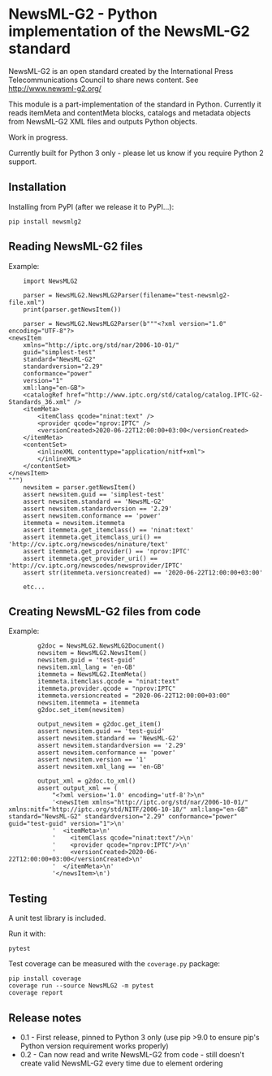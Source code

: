 # NewsML-G2 - Python implementation of the NewsML-G2 standard

NewsML-G2 is an open standard created by the International Press
Telecommunications Council to share news content. See http://www.newsml-g2.org/

This module is a part-implementation of the standard in Python.  Currently it
reads itemMeta and contentMeta blocks, catalogs and metadata objects from
NewsML-G2 XML files and outputs Python objects.

Work in progress.

Currently built for Python 3 only - please let us know if you require Python 2
support.

## Installation

Installing from PyPI (after we release it to PyPI...):

    pip install newsmlg2

## Reading NewsML-G2 files

Example:

```
    import NewsMLG2

    parser = NewsMLG2.NewsMLG2Parser(filename="test-newsmlg2-file.xml")
    print(parser.getNewsItem())

    parser = NewsMLG2.NewsMLG2Parser(b"""<?xml version="1.0" encoding="UTF-8"?>
<newsItem
    xmlns="http://iptc.org/std/nar/2006-10-01/"
    guid="simplest-test"
    standard="NewsML-G2"
    standardversion="2.29"
    conformance="power"
    version="1"
    xml:lang="en-GB">
    <catalogRef href="http://www.iptc.org/std/catalog/catalog.IPTC-G2-Standards_36.xml" />
    <itemMeta>
        <itemClass qcode="ninat:text" />
        <provider qcode="nprov:IPTC" />
        <versionCreated>2020-06-22T12:00:00+03:00</versionCreated>
    </itemMeta>
    <contentSet>
        <inlineXML contenttype="application/nitf+xml">
        </inlineXML>
    </contentSet>
</newsItem>
""")
    newsitem = parser.getNewsItem()
    assert newsitem.guid == 'simplest-test'
    assert newsitem.standard == 'NewsML-G2'
    assert newsitem.standardversion == '2.29'
    assert newsitem.conformance == 'power'
    itemmeta = newsitem.itemmeta
    assert itemmeta.get_itemclass() == 'ninat:text'
    assert itemmeta.get_itemclass_uri() == 'http://cv.iptc.org/newscodes/ninature/text'
    assert itemmeta.get_provider() == 'nprov:IPTC'
    assert itemmeta.get_provider_uri() == 'http://cv.iptc.org/newscodes/newsprovider/IPTC'
    assert str(itemmeta.versioncreated) == '2020-06-22T12:00:00+03:00'

    etc...
```

## Creating NewsML-G2 files from code

Example:
```
        g2doc = NewsMLG2.NewsMLG2Document()
        newsitem = NewsMLG2.NewsItem()
        newsitem.guid = 'test-guid'
        newsitem.xml_lang = 'en-GB'
        itemmeta = NewsMLG2.ItemMeta()
        itemmeta.itemclass.qcode = "ninat:text"
        itemmeta.provider.qcode = "nprov:IPTC"
        itemmeta.versioncreated = "2020-06-22T12:00:00+03:00"
        newsitem.itemmeta = itemmeta
        g2doc.set_item(newsitem)

        output_newsitem = g2doc.get_item()
        assert newsitem.guid == 'test-guid'
        assert newsitem.standard == 'NewsML-G2'
        assert newsitem.standardversion == '2.29'
        assert newsitem.conformance == 'power'
        assert newsitem.version == '1'
        assert newsitem.xml_lang == 'en-GB'

        output_xml = g2doc.to_xml()
        assert output_xml == (
            "<?xml version='1.0' encoding='utf-8'?>\n"
            '<newsItem xmlns="http://iptc.org/std/nar/2006-10-01/" xmlns:nitf="http://iptc.org/std/NITF/2006-10-18/" xml:lang="en-GB" standard="NewsML-G2" standardversion="2.29" conformance="power" guid="test-guid" version="1">\n'
            '  <itemMeta>\n'
            '    <itemClass qcode="ninat:text"/>\n'
            '    <provider qcode="nprov:IPTC"/>\n'
            '    <versionCreated>2020-06-22T12:00:00+03:00</versionCreated>\n'
            '  </itemMeta>\n'
            '</newsItem>\n')
```

## Testing

A unit test library is included.

Run it with:

    pytest

Test coverage can be measured with the `coverage.py` package:

    pip install coverage
    coverage run --source NewsMLG2 -m pytest 
    coverage report

## Release notes

* 0.1 - First release, pinned to Python 3 only (use pip >9.0 to ensure pip's
Python version requirement works properly)
* 0.2 - Can now read and write NewsML-G2 from code - still doesn't create valid
NewsML-G2 every time due to element ordering
